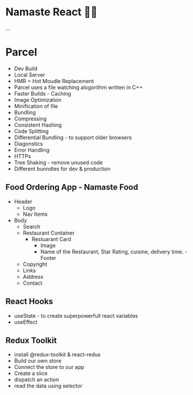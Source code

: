 # Namaste React 🚀🚀

...
# Parcel
- Dev Build
- Local Server
- HMR = Hot Moudle Replacement
- Parcel uses a file watching alogorithm written in C++
- Faster Builds - Caching
- Image  Optimization
- Minification of file
- Bundling
- Compressing
- Consistent Hashing
- Code Splitting
- Differential Bundling - to support older browsers
- Diagonstics
- Error Handling
- HTTPs
- Tree Shaking - remove unused code
- Different bunndles for dev & production

## Food Ordering App - Namaste Food
- Header
    - Logo
    - Nav Items
- Body
    - Search
    - Restaurant Container
        - Restuarant Card
            - Image
            - Name of the Restaurant, Star Rating, cuisine, delivery time.
-Footer
    - Copyright
    - Links
    - Address
    - Contact

## React Hooks
- useState - to create superpowerfull react variables
- useEffect 

## Redux Toolkit
- install @redux-toolkit & react-redux
- Build our own store
- Connect the store to our app
- Create a slice
- dispatch an action
- read the data using selector
